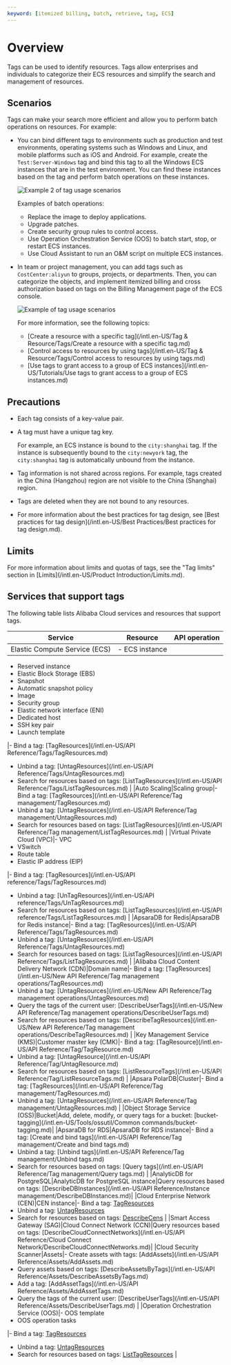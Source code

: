 ```yaml
---
keyword: [itemized billing, batch, retrieve, tag, ECS]
---
```


# Overview

Tags can be used to identify resources. Tags allow enterprises and individuals to categorize their ECS resources and simplify the search and management of resources.

## Scenarios

Tags can make your search more efficient and allow you to perform batch operations on resources. For example:

-   You can bind different tags to environments such as production and test environments, operating systems such as Windows and Linux, and mobile platforms such as iOS and Android. For example, create the `Test:Server-Windows` tag and bind this tag to all the Windows ECS instances that are in the test environment. You can find these instances based on the tag and perform batch operations on these instances.

    ![Example 2 of tag usage scenarios](https://static-aliyun-doc.oss-accelerate.aliyuncs.com/assets/img/en-US/7727948951/p76664.png)

    Examples of batch operations:

    -   Replace the image to deploy applications.
    -   Upgrade patches.
    -   Create security group rules to control access.
    -   Use Operation Orchestration Service \(OOS\) to batch start, stop, or restart ECS instances.
    -   Use Cloud Assistant to run an O&M script on multiple ECS instances.
-   In team or project management, you can add tags such as `CostCenter:aliyun` to groups, projects, or departments. Then, you can categorize the objects, and implement itemized billing and cross authorization based on tags on the Billing Management page of the ECS console.

    ![Example of tag usage scenarios](https://static-aliyun-doc.oss-accelerate.aliyuncs.com/assets/img/en-US/7727948951/p76662.png)

    For more information, see the following topics:

    -   [Create a resource with a specific tag](/intl.en-US/Tag & Resource/Tags/Create a resource with a specific tag.md)
    -   [Control access to resources by using tags](/intl.en-US/Tag & Resource/Tags/Control access to resources by using tags.md)
    -   [Use tags to grant access to a group of ECS instances](/intl.en-US/Tutorials/Use tags to grant access to a group of ECS instances.md)

## Precautions

-   Each tag consists of a key-value pair.
-   A tag must have a unique tag key.

    For example, an ECS instance is bound to the `city:shanghai` tag. If the instance is subsequently bound to the `city:newyork` tag, the `city:shanghai` tag is automatically unbound from the instance.

-   Tag information is not shared across regions. For example, tags created in the China \(Hangzhou\) region are not visible to the China \(Shanghai\) region.
-   Tags are deleted when they are not bound to any resources.
-   For more information about the best practices for tag design, see [Best practices for tag design](/intl.en-US/Best Practices/Best practices for tag design.md).

## Limits

For more information about limits and quotas of tags, see the "Tag limits" section in [Limits](/intl.en-US/Product Introduction/Limits.md).

## Services that support tags

The following table lists Alibaba Cloud services and resources that support tags.

|Service|Resource|API operation|
|-------|--------|-------------|
|Elastic Compute Service \(ECS\)|-   ECS instance
-   Reserved instance
-   Elastic Block Storage \(EBS\)
-   Snapshot
-   Automatic snapshot policy
-   Image
-   Security group
-   Elastic network interface \(ENI\)
-   Dedicated host
-   SSH key pair
-   Launch template

|-   Bind a tag: [TagResources](/intl.en-US/API Reference/Tags/TagResources.md)
-   Unbind a tag: [UntagResources](/intl.en-US/API Reference/Tags/UntagResources.md)
-   Search for resources based on tags: [ListTagResources](/intl.en-US/API Reference/Tags/ListTagResources.md) |
|Auto Scaling|Scaling group|-   Bind a tag: [TagResources](/intl.en-US/API Reference/Tag management/TagResources.md)
-   Unbind a tag: [UntagResources](/intl.en-US/API Reference/Tag management/UntagResources.md)
-   Search for resources based on tags: [ListTagResources](/intl.en-US/API Reference/Tag management/ListTagResources.md) |
|Virtual Private Cloud \(VPC\)|-   VPC
-   VSwitch
-   Route table
-   Elastic IP address \(EIP\)

|-   Bind a tag: [TagResources](/intl.en-US/API reference/Tags/TagResources.md)
-   Unbind a tag: [UnTagResources](/intl.en-US/API reference/Tags/UnTagResources.md)
-   Search for resources based on tags: [ListTagResources](/intl.en-US/API reference/Tags/ListTagResources.md) |
|ApsaraDB for Redis|ApsaraDB for Redis instance|-   Bind a tag: [TagResources](/intl.en-US/API Reference/Tags/TagResources.md)
-   Unbind a tag: [UntagResources](/intl.en-US/API Reference/Tags/UntagResources.md)
-   Search for resources based on tags: [ListTagResources](/intl.en-US/API Reference/Tags/ListTagResources.md) |
|Alibaba Cloud Content Delivery Network \(CDN\)|Domain name|-   Bind a tag: [TagResources](/intl.en-US/New API Reference/Tag management operations/TagResources.md)
-   Unbind a tag: [UntagResources](/intl.en-US/New API Reference/Tag management operations/UntagResources.md)
-   Query the tags of the current user: [DescribeUserTags](/intl.en-US/New API Reference/Tag management operations/DescribeUserTags.md)
-   Search for resources based on tags: [DescribeTagResources](/intl.en-US/New API Reference/Tag management operations/DescribeTagResources.md) |
|Key Management Service \(KMS\)|Customer master key \(CMK\)|-   Bind a tag: [TagResource](/intl.en-US/API Reference/Tag/TagResource.md)
-   Unbind a tag: [UntagResource](/intl.en-US/API Reference/Tag/UntagResource.md)
-   Search for resources based on tags: [ListResourceTags](/intl.en-US/API Reference/Tag/ListResourceTags.md) |
|Apsara PolarDB|Cluster|-   Bind a tag: [TagResources](/intl.en-US/API Reference/Tag management/TagResources.md)
-   Unbind a tag: [UntagResources](/intl.en-US/API Reference/Tag management/UntagResources.md) |
|Object Storage Service \(OSS\)|Bucket|Add, delete, modify, or query tags for a bucket: [bucket-tagging](/intl.en-US/Tools/ossutil/Common commands/bucket-tagging.md)|
|ApsaraDB for RDS|ApsaraDB for RDS instance|-   Bind a tag: [Create and bind tags](/intl.en-US/API Reference/Tag management/Create and bind tags.md)
-   Unbind a tag: [Unbind tags](/intl.en-US/API Reference/Tag management/Unbind tags.md)
-   Search for resources based on tags: [Query tags](/intl.en-US/API Reference/Tag management/Query tags.md) |
|AnalyticDB for PostgreSQL|AnalyticDB for PostgreSQL instance|Query resources based on tags: [DescribeDBInstances](/intl.en-US/API Reference/Instance management/DescribeDBInstances.md)|
|Cloud Enterprise Network \(CEN\)|CEN instance|-   Bind a tag: [TagResources]()
-   Unbind a tag: [UntagResources]()
-   Search for resources based on tags: [DescribeCens]() |
|Smart Access Gateway \(SAG\)|Cloud Connect Network \(CCN\)|Query resources based on tags: [DescribeCloudConnectNetworks](/intl.en-US/API Reference/Cloud Connect Network/DescribeCloudConnectNetworks.md)|
|Cloud Security Scanner|Assets|-   Create assets with tags: [AddAssets](/intl.en-US/API Reference/Assets/AddAssets.md)
-   Query assets based on tags: [DescribeAssetsByTags](/intl.en-US/API Reference/Assets/DescribeAssetsByTags.md)
-   Add a tag: [AddAssetTags](/intl.en-US/API Reference/Assets/AddAssetTags.md)
-   Query the tags of the current user: [DescribeUserTags](/intl.en-US/API Reference/Assets/DescribeUserTags.md) |
|Operation Orchestration Service \(OOS\)|-   OOS template
-   OOS operation tasks

|-   Bind a tag: [TagResources]()
-   Unbind a tag: [UntagResources]()
-   Search for resources based on tags: [ListTagResources]() |

